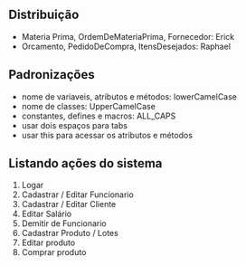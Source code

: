 ## Distribuição

- Materia Prima, OrdemDeMateriaPrima, Fornecedor: Erick
- Orcamento, PedidoDeCompra, ItensDesejados: Raphael

## Padronizações

- nome de variaveis, atributos e métodos: lowerCamelCase
- nome de classes: UpperCamelCase
- constantes, defines e macros: ALL_CAPS
- usar dois espaços para tabs
- usar this para acessar os atributos e métodos

## Listando ações do sistema

1. Logar
2. Cadastrar / Editar Funcionario
3. Cadastrar / Editar Cliente
4. Editar Salário
5. Demitir de Funcionario
6. Cadastrar Produto / Lotes
7. Editar produto
8. Comprar produto
